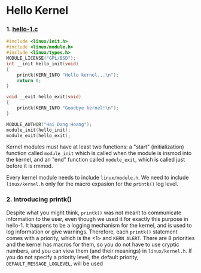 # Hello Kernel

### 1. [hello-1.c](https://github.com/danghai/kernel/blob/master/hello_kernel/hello-1.c)

```c
#include <linux/init.h>
#include <linux/module.h>
#include <linux/types.h>
MODULE_LICENSE("GPL/BSD");
int __init hello_init(void)
{
    printk(KERN_INFO "Hello kernel...\n");
    return 0;
}

void __exit hello_exit(void)
{
    printk(KERN_INFO "Goodbye kernel!\n");
}

MODULE_AUTHOR("Hai Dang Hoang");
module_init(hello_init);
module_exit(hello_exit);
```

Kernel modules must have at least two functions: a "start" (initialization) function called `module_init` which is called when the module is insmod into the kernel, and an "end" function called `module_exit`, which is called just before it is rmmod.

Every kernel module needs to include `linux/module.h`. We need to include `linux/kernel.h` only for the macro expasion for the `printk()` log level.

### 2. Introducing printk()

Despite what you might think, `printk()` was not meant to communicate information to the user, even though we used it for exactly this purpose in hello-1. It happens to be a logging mechanism for the kernel, and is used to log information or give warnings. Therefore, each `printk()` statement comes with a priority, which is the <1> and `KERN_ALERT`. There are 8 priorities and the kernel has macros for them, so you do not have to use cryptic numbers, and you can view them (and their meanings) in `linux/kernel.h`. If you do not specify a priority level, the default priority, `DEFAULT_MESSAGE_LOGLEVEL`, will be used
